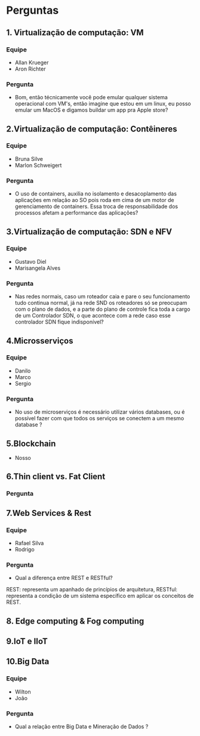 # Perguntas

## 1. Virtualização de computação: VM 

### Equipe
- Allan Krueger
- Aron Richter

### Pergunta
- Bom, então técnicamente você pode emular qualquer sistema operacional com VM's, então imagine que estou em um linux, eu posso emular um MacOS e digamos buildar um app pra Apple store?

## 2.Virtualização de computação: Contêineres

### Equipe
- Bruna Silve
- Marlon Schweigert

### Pergunta
- O uso de containers, auxilia no isolamento e desacoplamento das aplicações em relação ao SO pois roda em cima de um motor de gerenciamento de containers. Essa troca de responsabilidade dos processos afetam a performance das aplicações?

## 3.Virtualização de computação: SDN e NFV

### Equipe
- Gustavo Diel
- Marisangela Alves

### Pergunta
- Nas redes normais, caso um roteador caia e pare o seu funcionamento tudo continua normal, já na rede SND os roteadores só se preocupam com o plano de dados, e a parte do plano de controle fica toda a cargo de um Controlador SDN, o que acontece com a rede caso esse controlador SDN fique indisponível?

## 4.Microsserviços

### Equipe
- Danilo
- Marco
- Sergio

### Pergunta
- No uso de microserviços é necessário utilizar vários databases, ou é possível fazer com que todos os serviços se conectem a um mesmo database ?

## 5.Blockchain
- Nosso

## 6.Thin client vs. Fat Client

### Pergunta

## 7.Web Services & Rest

### Equipe
- Rafael Silva
- Rodrigo

### Pergunta
- Qual a diferença entre REST e RESTful?

REST: representa um apanhado de princípios de arquitetura,
RESTful: representa a condição de um sistema específico em aplicar os conceitos de REST.

## 8. Edge computing & Fog computing
## 9.IoT e IIoT

## 10.Big Data

### Equipe
- Wilton
- João

### Pergunta
- Qual a relação entre Big Data e Mineração de Dados ?
